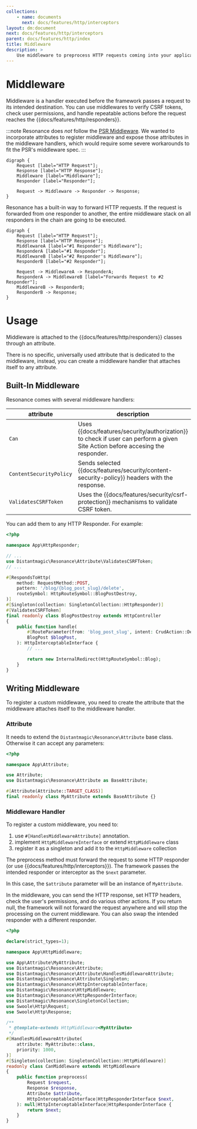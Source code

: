 ```yaml
---
collections: 
    - name: documents
      next: docs/features/http/interceptors
layout: dm:document
next: docs/features/http/interceptors
parent: docs/features/http/index
title: Middleware
description: >
    Use middleware to preprocess HTTP requests coming into your application.
---
```


# Middleware

Middleware is a handler executed before the framework passes a request to its 
intended destination. You can use middlewares to verify CSRF tokens, check user 
permissions, and handle repeatable actions before the request reaches the 
{{docs/features/http/responders}}.

:::note
Resonance does *not* follow the [PSR Middleware](https://www.php-fig.org/psr/psr-15/).
We wanted to incorporate attributes to register middleware and expose those
attributes in the middleware handlers, which would require some severe 
workarounds to fit the PSR's middleware spec. 
:::

```graphviz render
digraph { 
    Request [label="HTTP Request"];
    Response [label="HTTP Response"];
    Middleware [label="Middleware"];
    Responder [label="Responder"];

    Request -> Middleware -> Responder -> Response;
}
```

Resonance has a built-in way to forward HTTP requests. If the request is 
forwarded from one responder to another, the entire middleware stack on all 
responders in the chain are going to be executed.

```graphviz render
digraph { 
    Request [label="HTTP Request"];
    Response [label="HTTP Response"];
    MiddlewareA [label="#1 Responder's Middleware"];
    ResponderA [label="#1 Responder"];
    MiddlewareB [label="#2 Responder's Middleware"];
    ResponderB [label="#2 Responder"];

    Request -> MiddlewareA -> ResponderA;
    ResponderA -> MiddlewareB [label="Forwards Request to #2 Responder"];
    MiddlewareB -> ResponderB;
    ResponderB -> Response;
}
```

# Usage

Middleware is attached to the {{docs/features/http/responders}} classes 
through an attribute.

There is no specific, universally used attribute that is dedicated to the 
middleware, instead, you can create a middleware handler that attaches itself 
to any attribute.

## Built-In Middleware

Resonance comes with several middleware handlers:

attribute | description
-|-
`Can` | Uses {{docs/features/security/authorization}} to check if user can perform a given Site Action before accesing the responder.
`ContentSecurityPolicy` | Sends selected {{docs/features/security/content-security-policy}} headers with the response.
`ValidatesCSRFToken` | Uses the {{docs/features/security/csrf-protection}} mechanisms to validate CSRF token.

You can add them to any HTTP Responder. For example:

```php
<?php

namespace App\HttpResponder;

// ...
use Distantmagic\Resonance\Attribute\ValidatesCSRFToken;
// ...

#[RespondsToHttp(
    method: RequestMethod::POST,
    pattern: '/blog/{blog_post_slug}/delete',
    routeSymbol: HttpRouteSymbol::BlogPostDestroy,
)]
#[Singleton(collection: SingletonCollection::HttpResponder)]
#[ValidatesCSRFToken]
final readonly class BlogPostDestroy extends HttpController
{
    public function handle(
        #[RouteParameter(from: 'blog_post_slug', intent: CrudAction::Delete)]
        BlogPost $blogPost,
    ): HttpInterceptableInterface {
        // ...

        return new InternalRedirect(HttpRouteSymbol::Blog);
    }
}

```

## Writing Middleware

To register a custom middleware, you need to create the attribute that the
middleware attaches itself to the middleware handler.

### Attribute

It needs to extend the `Distantmagic\Resonance\Attribute` base class. Otherwise
it can accept any parameters:

```php
<?php

namespace App\Attribute;

use Attribute;
use Distantmagic\Resonance\Attribute as BaseAttribute;

#[Attribute(Attribute::TARGET_CLASS)]
final readonly class MyAttribute extends BaseAttribute {}
```

### Middleware Handler

To register a custom middleware, you need to:

1. use `#[HandlesMiddlewareAttribute]` annotation.
2. implement `HttpMiddlewareInterface` or extend `HttpMiddleware` class
3. register it as a singleton and add it to the `HttpMiddleware` collection

The preprocess method must forward the request to some HTTP responder (or use 
{{docs/features/http/interceptors}}). The framework passes the intended 
responder or interceptor as the `$next` parameter.

In this case, the `$attribute` parameter will be an instance of `MyAttribute`.

In the middleware, you can send the HTTP response, set HTTP headers, check the
 user's permissions, and do various other actions. If you return null, the 
 framework will not forward the request anywhere and will stop the processing 
 on the current middleware. You can also swap the intended responder with a 
 different responder.

```php
<?php

declare(strict_types=1);

namespace App\HttpMiddleware;

use App\Attribute\MyAttribute;
use Distantmagic\Resonance\Attribute;
use Distantmagic\Resonance\Attribute\HandlesMiddlewareAttribute;
use Distantmagic\Resonance\Attribute\Singleton;
use Distantmagic\Resonance\HttpInterceptableInterface;
use Distantmagic\Resonance\HttpMiddleware;
use Distantmagic\Resonance\HttpResponderInterface;
use Distantmagic\Resonance\SingletonCollection;
use Swoole\Http\Request;
use Swoole\Http\Response;

/**
 * @template-extends HttpMiddleware<MyAttribute>
 */
#[HandlesMiddlewareAttribute(
    attribute: MyAttribute::class,
    priority: 1000,
)]
#[Singleton(collection: SingletonCollection::HttpMiddleware)]
readonly class CanMiddleware extends HttpMiddleware
{
    public function preprocess(
        Request $request,
        Response $response,
        Attribute $attribute,
        HttpInterceptableInterface|HttpResponderInterface $next,
    ): null|HttpInterceptableInterface|HttpResponderInterface {
        return $next;
    }
}
```
